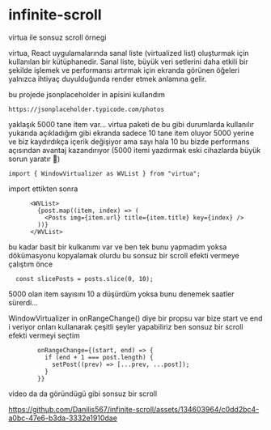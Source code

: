 # infinite-scroll
virtua ile sonsuz scroll örnegi 

virtua, React uygulamalarında sanal liste (virtualized list) oluşturmak için kullanılan bir kütüphanedir. Sanal liste, büyük veri setlerini daha etkili bir şekilde işlemek ve performansı artırmak için ekranda görünen öğeleri yalnızca ihtiyaç duyulduğunda render etmek anlamına gelir. 


bu projede jsonplaceholder in apisini kullandım

```
https://jsonplaceholder.typicode.com/photos
```

yaklaşık 5000 tane item var... virtua paketi de bu gibi durumlarda kullanılır yukarıda açıkladığım gibi ekranda sadece 10 tane item oluyor 5000 yerine ve biz kaydırdıkça içerik değişiyor ama sayı hala 10 bu bizde performans açısından avantaj kazandırıyor (5000 itemi yazdırmak eski cihazlarda büyük sorun yaratır 🤧)

```
import { WindowVirtualizer as WVList } from "virtua";
```
import ettikten sonra 
```
      <WVList>
        {post.map((item, index) => (
          <Posts img={item.url} title={item.title} key={index} />
        ))}
      </WVList>
```

bu kadar basit bir kulkanımı var ve ben tek bunu yapmadım yoksa dökümasyonu kopyalamak olurdu bu sonsuz bir scroll efekti vermeye çalıştım önce 
```
  const slicePosts = posts.slice(0, 10);
```

5000 olan item sayısını 10 a düşürdüm yoksa bunu denemek saatler sürerdi...

WindowVirtualizer in onRangeChange() diye bir propsu var bize start ve end i veriyor onları kullanarak çeşitli şeyler yapabiliriz ben sonsuz bir scroll efekti vermeyi seçtim
```
        onRangeChange={(start, end) => {
          if (end + 1 === post.length) {
            setPost((prev) => [...prev, ...post]);
          }
        }}
```

video da da göründügü gibi sonsuz  bir scroll

https://github.com/Danilis567/infinite-scroll/assets/134603964/c0dd2bc4-a0bc-47e6-b3da-3332e1910dae



